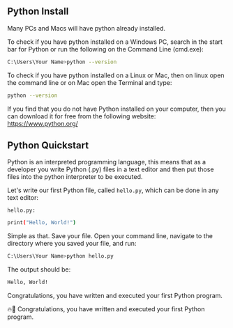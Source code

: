 ## Python Install

Many PCs and Macs will have python already installed.

To check if you have python installed on a Windows PC, search in the start bar for Python or run the following on the Command Line (cmd.exe):

```bash
C:\Users\Your Name>python --version
```

To check if you have python installed on a Linux or Mac, then on linux open the command line or on Mac open the Terminal and type:

```bash
python --version
```

If you find that you do not have Python installed on your computer, then you can download it for free from the following website: https://www.python.org/

## Python Quickstart

Python is an interpreted programming language, this means that as a developer you write Python (.py) files in a text editor and then put those files into the python interpreter to be executed.

Let's write our first Python file, called `hello.py`, which can be done in any text editor:

`hello.py:`
```bash
print("Hello, World!")
```

Simple as that. Save your file. Open your command line, navigate to the directory where you saved your file, and run:

```bash
C:\Users\Your Name>python hello.py
```

The output should be:
```bash 
Hello, World!
```

Congratulations, you have written and executed your first Python program.

🔥🎉 Congratulations, you have written and executed your first Python program.

